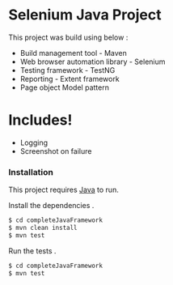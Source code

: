 # Selenium Java Project

This project was build using below  :

  - Build management tool - Maven
  - Web browser automation library - Selenium
  - Testing framework - TestNG
  - Reporting - Extent framework
  - Page object Model pattern

# Includes!

  - Logging
  - Screenshot on failure

### Installation

This project requires [Java](https://java.com/en/download/)  to run.

Install the dependencies .

```sh
$ cd completeJavaFramework
$ mvn clean install
$ mvn test
```

Run the tests .
```sh
$ cd completeJavaFramework
$ mvn test
```
